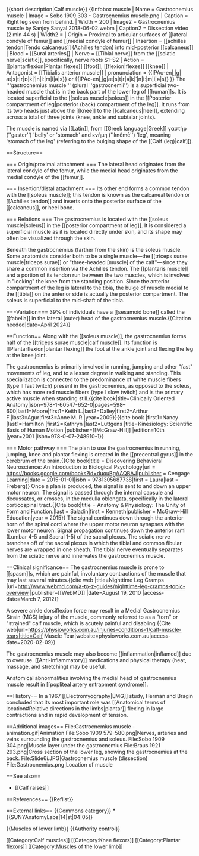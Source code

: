 {{short description|Calf muscle}}
{{Infobox muscle
| Name        = Gastrocnemius muscle
| Image       = Sobo 1909 303 - Gastrocnemius muscle.png
| Caption     = Right leg seen from behind.
| Width       = 200
| Image2      = Gastrocnemius muscle by Sanjoy Sanyal 2018-06-02.webm
| Caption2    = Dissection video (2 min 44 s)
| Width2      =
| Origin      = Proximal to articular surfaces of [[lateral condyle of femur]] and [[medial condyle of femur]]
| Insertion   = [[achilles tendon|Tendo calcaneus]] (Achilles tendon) into mid-posterior [[calcaneus]]
| Blood       = [[Sural arteries]]
| Nerve       = [[Tibial nerve]] from the [[sciatic nerve|sciatic]], specifically, nerve roots S1–S2
| Action      = [[plantarflexion|Plantar flexes]] [[foot]], [[flexion|flexes]] [[knee]]
| Antagonist  = [[Tibialis anterior muscle]]
| pronunciation = {{IPAc-en|ˌ|ɡ|æ|s|t|r|ɒ|k|ˈ|n|iː|m|i|ə|s}} or {{IPAc-en|ˌ|ɡ|æ|s|t|r|ə|k|ˈ|n|iː|m|i|ə|s}}
}}
The '''gastrocnemius muscle''' (plural ''gastrocnemii'') is a superficial two-headed muscle that is in the back part of the lower leg of [[human]]s. It is located superficial to the [[soleus muscle|soleus]] in the [[Posterior compartment of leg|posterior (back) compartment of the leg]]. It runs from its two heads just above the [[knee]] to the [[calcaneus|heel]], extending across a total of three joints (knee, ankle and subtalar joints).

The muscle is named via [[Latin]], from [[Greek language|Greek]] γαστήρ (''gaster'') 'belly' or 'stomach' and κνήμη (''knḗmē'') 'leg', meaning 'stomach of the leg' (referring to the bulging shape of the [[Calf (leg)|calf]]).

==Structure==

=== Origin/proximal attachment ===
The lateral head originates from the lateral condyle of the femur, while the medial head originates from the medial condyle of the [[femur]].

=== Insertion/distal attachment ===
Its other end forms a common tendon with the [[soleus muscle]]; this tendon is known as the calcaneal tendon or [[Achilles tendon]] and inserts onto the posterior surface of the [[calcaneus]], or heel bone.

=== Relations ===
The gastrocnemius is located with the [[soleus muscle|soleus]] in the [[posterior compartment of leg]]. It is considered a superficial muscle as it is located directly under skin, and its shape may often be visualized through the skin.

Beneath the gastrocnemius (farther from the skin) is the soleus muscle.  Some anatomists consider both to be a single muscle—the [[triceps surae muscle|triceps surae]] or "three-headed [muscle] of the calf"—since they share a common insertion via the Achilles tendon. The [[plantaris muscle]] and a portion of its tendon run between the two muscles, which is involved in "locking" the knee from the standing position. Since the anterior compartment of the leg is lateral to the tibia, the bulge of muscle medial to the [[tibia]] on the anterior side is actually the posterior compartment. The soleus is superficial to the mid-shaft of the tibia.

===Variation===
39% of individuals have a [[sesamoid bone]] called the [[fabella]] in the lateral (outer) head of the gastrocnemius muscle.{{Citation needed|date=April 2024}}

==Function==
Along with the [[soleus muscle]], the gastrocnemius forms half of the [[triceps surae muscle|calf muscle]]. Its function is [[Plantarflexion|plantar flexing]] the foot at the ankle joint and flexing the leg at the knee joint.

The gastrocnemius is primarily involved in running, jumping and other "fast" movements of leg, and to a lesser degree in walking and standing. This specialization is connected to the predominance of white muscle fibers (type II fast twitch) present in the gastrocnemius, as opposed to the soleus, which has more red muscle fibers (type I slow twitch) and is the primary active muscle when standing still.<ref name="Moore 6th">{{cite book|title=Clinically Oriented Anatomy|isbn=978-1-60547-652-0|pages=598–600|last1=Moore|first1=Keith L.|last2=Dalley|first2=Arthur F.|last3=Agur|first3=Anne M. R.|year=2009}}</ref><ref name="McGraw-Hill">{{cite book |first1=Nancy |last1=Hamilton |first2=Kathryn |last2=Luttgens |title=Kinesiology: Scientific Basis of Human Motion |publisher=[[McGraw-Hill]] |edition=10th |year=2001 |isbn=978-0-07-248910-1}}</ref>

=== Motor pathway ===
The plan to use the gastrocnemius in running, jumping, knee and plantar flexing is created in the [[precentral gyrus]] in the cerebrum of the brain.<ref>{{Cite book|title = Discovering Behavioral Neuroscience: An Introduction to Biological Psychology|url = https://books.google.com/books?id=duouBgAAQBAJ|publisher = Cengage Learning|date = 2015-01-01|isbn = 9781305687738|first = Laura|last = Freberg}}</ref> Once a plan is produced, the signal is sent to and down an upper motor neuron. The signal is passed through the internal capsule and decussates, or crosses, in the medulla oblongata, specifically in the lateral corticospinal tract.<ref>{{Cite book|title = Anatomy & Physiology: The Unity of Form and Function.|last = Saladin|first = Kenneth|publisher = McGraw-Hill Education|year = 2015}}</ref> The signal continues down through the anterior horn of the spinal cord where the upper motor neuron synapses with the lower motor neuron.  Signal propagation continues down the anterior rami (Lumbar 4-5 and Sacral 1-5) of the sacral plexus. The sciatic nerve branches off of the sacral plexus in which the tibial and common fibular nerves are wrapped in one sheath. The tibial nerve eventually separates from the sciatic nerve and innervates the gastrocnemius muscle.

==Clinical significance==
The gastrocnemius muscle is prone to [[spasm]]s, which are painful, involuntary contractions of the muscle that may last several minutes.<ref>{{cite web |title=Nighttime Leg Cramps |url=http://www.webmd.com/a-to-z-guides/nighttime-leg-cramps-topic-overview |publisher=[[WebMD]] |date=August 19, 2010 |access-date=March 7, 2012}}</ref>

A severe ankle dorsiflexion force may result in a Medial Gastrocnemius Strain (MGS) injury of the muscle, commonly referred to as a "torn" or "strained" calf muscle, which is acutely painful and disabling.<ref>{{Cite web|url=https://physioworks.com.au/injuries-conditions-1/calf-muscle-tears|title=Calf Muscle Tear|website=physioworks.com.au|access-date=2020-02-09}}</ref>

The gastrocnemius muscle may also become [[inflammation|inflamed]] due to overuse. [[Anti-inflammatory]] medications and physical therapy (heat, massage, and stretching) may be useful.

Anatomical abnormalities involving the medial head of gastrocnemius muscle result in [[popliteal artery entrapment syndrome]].

==History==
In a 1967 [[Electromyography|EMG]] study, Herman and Bragin concluded that its most important role was [[Anatomical terms of location#Relative directions in the limbs|plantar]] flexing in large contractions and in rapid development of tension.<ref name="McGraw-Hill"/>

==Additional images==
<gallery>
File:Gastrocnemius muscle - animation.gif|Animation
File:Sobo 1909 579-580.png|Nerves, arteries and veins surrounding the gastrocnemius and soleus.
File:Sobo 1909 304.png|Muscle layer under the gastrocnemius
File:Braus 1921 293.png|Cross section of the lower leg, showing the gastrocnemius at the back.
File:Slide6i.JPG|Gastrocnemius muscle (dissection)
File:Gastrocnemius.png|Location of muscle
</gallery>

==See also==
* [[Calf raises]]

==References==
{{Reflist}}

==External links==
{{Commons category}}
*{{SUNYAnatomyLabs|14|st|04|05}}

{{Muscles of lower limb}}
{{Authority control}}

[[Category:Calf muscles]]
[[Category:Knee flexors]]
[[Category:Plantar flexors]]
[[Category:Muscles of the lower limb]]